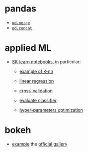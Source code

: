 
# pandas

- [`pd.merge`](http://pandas.pydata.org/pandas-docs/stable/merging.html#)
- [`pd.concat`](http://pandas.pydata.org/pandas-docs/stable/generated/pandas.concat.html)


# applied ML

- [SK-learn notebooks](https://github.com/justmarkham/scikit-learn-videos), in particular:
	- [example of K-nn](https://github.com/justmarkham/scikit-learn-videos/blob/master/04_model_training.ipynb)

	- [linear regression](https://github.com/justmarkham/scikit-learn-videos/blob/master/06_linear_regression.ipynb)

	- [cross-validation](https://github.com/justmarkham/scikit-learn-videos/blob/master/07_cross_validation.ipynb)

	- [evaluate classifier](https://github.com/justmarkham/scikit-learn-videos/blob/master/09_classification_metrics.ipynb)

	- [hyper-parameters optimization](https://github.com/justmarkham/scikit-learn-videos/blob/master/08_grid_search.ipynb)

	



# bokeh

- [example](https://nbviewer.jupyter.org/github/bokeh/bokeh-notebooks/blob/master/gallery/glucose.ipynb)
 the [official gallery](https://github.com/bokeh/bokeh-notebooks)



